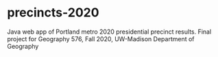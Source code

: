 # precincts-2020

Java web app of Portland metro 2020 presidential precinct results. Final project for Geography 576, Fall 2020, UW-Madison Department of Geography

